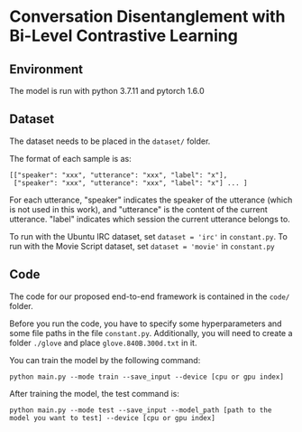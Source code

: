 # Conversation Disentanglement with Bi-Level Contrastive Learning

## Environment

The model is run with python 3.7.11 and pytorch 1.6.0 

## Dataset

The dataset needs to be placed in the ``dataset/`` folder.

The format of each sample is as:

	[["speaker": "xxx", "utterance": "xxx", "label": "x"], 
	 ["speaker": "xxx", "utterance": "xxx", "label": "x"] ... ]

For each utterance, "speaker" indicates the speaker of the utterance (which is not used in this work), and "utterance" is the content of the current utterance. "label" indicates which session the current utterance belongs to.

To run with the Ubuntu IRC dataset, set ``dataset = 'irc'`` in ``constant.py``. To run with the Movie Script dataset, set ``dataset = 'movie'`` in ``constant.py``

## Code

The code for our proposed end-to-end framework is contained in the ``code/`` folder.

Before you run the code, you have to specify some hyperparameters and some file paths in the file ``constant.py``. Additionally, you will need to create a folder ``./glove`` and place ``glove.840B.300d.txt`` in it.

You can train the model by the following command:

	python main.py --mode train --save_input --device [cpu or gpu index]

After training the model, the test command is:

	python main.py --mode test --save_input --model_path [path to the model you want to test] --device [cpu or gpu index]


